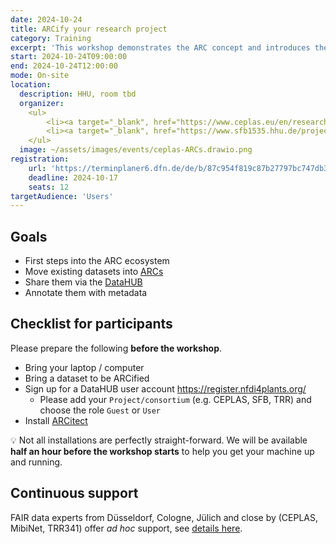 ```yaml
---
date: 2024-10-24
title: ARCify your research project
category: Training
excerpt: 'This workshop demonstrates the ARC concept and introduces the DataPLANT tools and services <b>ARCitect</b>,    <b>SWATE</b> and <b>DataHUB</b>. In hands-on sessions you learn how to build a first ARC for your own research project and annotate the data in your ARC.'
start: 2024-10-24T09:00:00
end: 2024-10-24T12:00:00
mode: On-site
location:
  description: HHU, room tbd
  organizer:
    <ul>
        <li><a target="_blank", href="https://www.ceplas.eu/en/research/data-science-and-data-management">Dominik Brilhaus, CEPLAS Data</a></li>
        <li><a target="_blank", href="https://www.sfb1535.hhu.de/projects/research-area-z/z03">Sabrina Zander, MibiNet</a></li>        
    </ul>
  image: ~/assets/images/events/ceplas-ARCs.drawio.png
registration:
    url: 'https://terminplaner6.dfn.de/de/b/87c954f819c87b27797bc747db30003b-603458'
    deadline: 2024-10-17
    seats: 12
targetAudience: 'Users'
---
```


## Goals

- First steps into the ARC ecosystem
- Move existing datasets into <a href="https://arc-rdm.org/" target="_blank">ARCs</a>
- Share them via the <a href="https://nfdi4plants.org/nfdi4plants.knowledgebase/docs/ARCitect-Manual/index.html" target="_blank">DataHUB</a>
- Annotate them with metadata

## Checklist for participants

Please prepare the following **before the workshop**.

- Bring your laptop / computer
- Bring a dataset to be ARCified
- Sign up for a DataHUB user account https://register.nfdi4plants.org/
  - Please add your `Project/consortium` (e.g. CEPLAS, SFB, TRR) and choose the role `Guest` or `User`
- Install <a href="https://nfdi4plants.org/nfdi4plants.knowledgebase/docs/ARCitect-Manual/index.html" target="_blank">ARCitect</a>

:bulb: Not all installations are perfectly straight-forward. We will be available **half an hour before the workshop starts** to help you get your machine up and running.

## Continuous support  

FAIR data experts from Düsseldorf, Cologne, Jülich and close by (CEPLAS, MibiNet, TRR341) offer *ad hoc* support, see [details here](https://nfdi4plants.org/nfdi4plants.knowledgebase/docs/teaching-materials/disseminations/ARC-user-support_HHU-Uoc-FZJ/arc-user-support.html).
